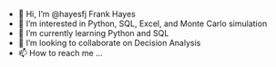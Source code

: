 - 👋 Hi, I’m @hayesfj  Frank Hayes
- 👀 I’m interested in Python, SQL, Excel, and Monte Carlo simulation
- 🌱 I’m currently learning Python and SQL
- 💞️ I’m looking to collaborate on Decision Analysis
- 📫 How to reach me ...

<!---
hayesfj/hayesfj is a ✨ special ✨ repository because its `README.md` (this file) appears on your GitHub profile.
You can click the Preview link to take a look at your changes.
--->
